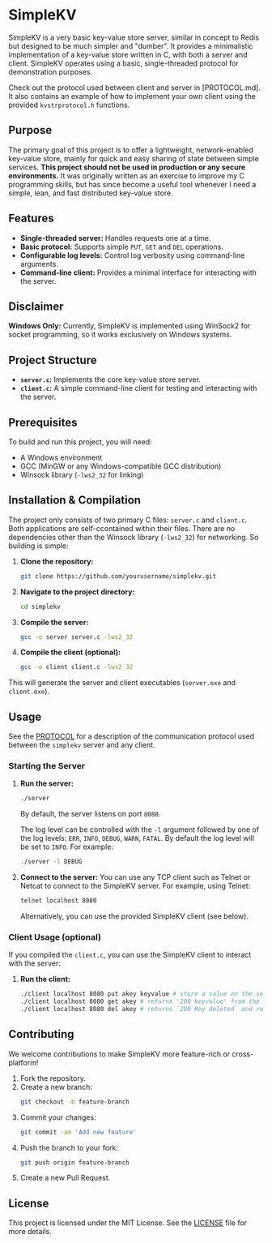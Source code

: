 # SimpleKV

SimpleKV is a very basic key-value store server, similar in concept to Redis but designed to be much simpler and "dumber". It provides a minimalistic implementation of a key-value store written in C, with both a server and client. SimpleKV operates using a basic, single-threaded protocol for demonstration purposes.

Check out the protocol used between client and server in [PROTOCOL.md]. It also contains an example of how to implement your own client using the provided `kvstrprotocol.h` functions.

## Purpose

The primary goal of this project is to offer a lightweight, network-enabled key-value store, mainly for quick and easy sharing of state between simple services. **This project should not be used in production or any secure environments.** It was originally written as an exercise to improve my C programming skills, but has since become a useful tool whenever I need a simple, lean, and fast distributed key-value store.

## Features

- **Single-threaded server:** Handles requests one at a time.
- **Basic protocol:** Supports simple `PUT`, `GET` and `DEL` operations.
- **Configurable log levels:** Control log verbosity using command-line arguments.
- **Command-line client:** Provides a minimal interface for interacting with the server.

## Disclaimer

**Windows Only:** Currently, SimpleKV is implemented using WinSock2 for socket programming, so it works exclusively on Windows systems.

## Project Structure

- **`server.c`:** Implements the core key-value store server.
- **`client.c`:** A simple command-line client for testing and interacting with the server.

## Prerequisites

To build and run this project, you will need:
- A Windows environment
- GCC (MinGW or any Windows-compatible GCC distribution)
- Winsock library (`-lws2_32` for linking)

## Installation & Compilation
The project only consists of two primary C files: `server.c` and `client.c`. Both applications are self-ccontained within their files. There are no dependencies other than the Winsock library (`-lws2_32`) for networking. So building is simple:

1. **Clone the repository:**
    ```sh
    git clone https://github.com/yourusername/simplekv.git
    ```

2. **Navigate to the project directory:**
    ```sh
    cd simplekv
    ```

3. **Compile the server:**
    ```sh
    gcc -o server server.c -lws2_32
    ```

4. **Compile the client (optional):**
    ```sh
    gcc -o client client.c -lws2_32
    ```

This will generate the server and client executables (`server.exe` and `client.exe`).

## Usage
See the [PROTOCOL](PROTOCOL.md) for a description of the communication protocol used between the `simplekv` server and any client.

### Starting the Server

1. **Run the server:**
    ```sh
    ./server
    ```

   By default, the server listens on port `8080`.

   The log level can be controlled with the `-l` argument followed by one of the log levels: `ERR`, `INFO`, `DEBUG`, `WARN`, `FATAL`. By default the log level will be set to `INFO`. For example:
    ```sh
    ./server -l DEBUG
    ```

3. **Connect to the server:**
   You can use any TCP client such as Telnet or Netcat to connect to the SimpleKV server. For example, using Telnet:
    ```sh
    telnet localhost 8080
    ```

   Alternatively, you can use the provided SimpleKV client (see below).

### Client Usage (optional)

If you compiled the `client.c`, you can use the SimpleKV client to interact with the server:

1. **Run the client:**
    ```sh
    ./client localhost 8080 put akey keyvalue # store a value on the server
    ./client localhost 8080 get akey # returns '200 keyvalue' from the server (or 404 Not Found)
    ./client localhost 8080 del akey # returns `200 Key deleted` and removes the stored value
    ```

## Contributing

We welcome contributions to make SimpleKV more feature-rich or cross-platform!

1. Fork the repository.
2. Create a new branch:
    ```sh
    git checkout -b feature-branch
    ```
3. Commit your changes:
    ```sh
    git commit -am 'Add new feature'
    ```
4. Push the branch to your fork:
    ```sh
    git push origin feature-branch
    ```
5. Create a new Pull Request.

## License

This project is licensed under the MIT License. See the [LICENSE](LICENSE) file for more details.

